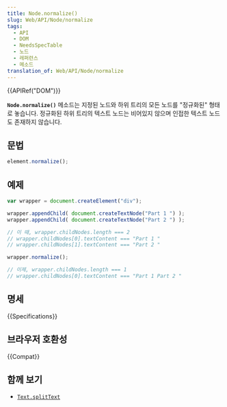 ```yaml
---
title: Node.normalize()
slug: Web/API/Node/normalize
tags:
  - API
  - DOM
  - NeedsSpecTable
  - 노드
  - 레퍼런스
  - 메소드
translation_of: Web/API/Node/normalize
---
```

{{APIRef("DOM")}}

**`Node.normalize()`** 메소드는 지정된 노드와 하위 트리의 모든 노드를 "정규화된" 형태로 놓습니다. 정규화된 하위 트리의 텍스트 노드는 비어있지 않으며 인접한 텍스트 노드도 존재하지 않습니다.

## 문법

```js
element.normalize();
```

## 예제

```js
var wrapper = document.createElement("div");

wrapper.appendChild( document.createTextNode("Part 1 ") );
wrapper.appendChild( document.createTextNode("Part 2 ") );

// 이 때, wrapper.childNodes.length === 2
// wrapper.childNodes[0].textContent === "Part 1 "
// wrapper.childNodes[1].textContent === "Part 2 "

wrapper.normalize();

// 이제, wrapper.childNodes.length === 1
// wrapper.childNodes[0].textContent === "Part 1 Part 2 "
```

## 명세

{{Specifications}}

## 브라우저 호환성

{{Compat}}

## 함께 보기

- [`Text.splitText`](/ko/docs/Web/API/Text/splitText)
